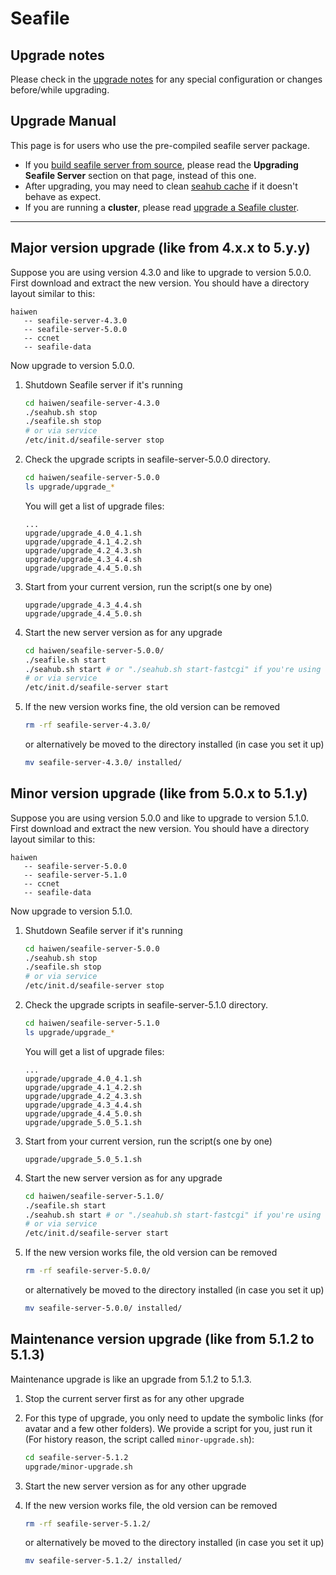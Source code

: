 # Seafile

## Upgrade notes
Please check in the [upgrade notes](deploy/upgrade_notes.md) for any special configuration or changes before/while upgrading.

## Upgrade Manual

This page is for users who use the pre-compiled seafile server package.

- If you [build seafile server from source](../build_seafile/server.md), please read the **Upgrading Seafile Server** section on that page, instead of this one.
- After upgrading, you may need to clean [seahub cache](add_memcached.md) if it doesn't behave as expect.
- If you are running a **cluster**, please read [upgrade a Seafile cluster](../deploy_pro/upgrade_a_cluster.md).

--- 

## Major version upgrade (like from 4.x.x to 5.y.y)


Suppose you are using version 4.3.0 and like to upgrade to version 5.0.0. First download and extract the new version. You should have a directory layout similar to this:


```
haiwen
   -- seafile-server-4.3.0
   -- seafile-server-5.0.0
   -- ccnet
   -- seafile-data
```


Now upgrade to version 5.0.0.

1. Shutdown Seafile server if it's running

   ```sh
   cd haiwen/seafile-server-4.3.0
   ./seahub.sh stop
   ./seafile.sh stop
   # or via service
   /etc/init.d/seafile-server stop
   ```
2. Check the upgrade scripts in seafile-server-5.0.0 directory.

   ```sh
   cd haiwen/seafile-server-5.0.0
   ls upgrade/upgrade_*
   ```

   You will get a list of upgrade files:

   ```
   ...
   upgrade/upgrade_4.0_4.1.sh
   upgrade/upgrade_4.1_4.2.sh
   upgrade/upgrade_4.2_4.3.sh
   upgrade/upgrade_4.3_4.4.sh
   upgrade/upgrade_4.4_5.0.sh
   ```

3. Start from your current version, run the script(s one by one)

   ```
   upgrade/upgrade_4.3_4.4.sh
   upgrade/upgrade_4.4_5.0.sh
   ```

4. Start the new server version as for any upgrade

   ```sh
   cd haiwen/seafile-server-5.0.0/
   ./seafile.sh start
   ./seahub.sh start # or "./seahub.sh start-fastcgi" if you're using fastcgi
   # or via service
   /etc/init.d/seafile-server start
   ```
5. If the new version works fine, the old version can be removed

   ```sh
   rm -rf seafile-server-4.3.0/
   ```
   or alternatively be moved to the directory installed (in case you set it up)
   
    ```sh
   mv seafile-server-4.3.0/ installed/
   ```

## Minor version upgrade (like from 5.0.x to 5.1.y)

Suppose you are using version 5.0.0 and like to upgrade to version 5.1.0. First download and extract the new version. You should have a directory layout similar to this:


```
haiwen
   -- seafile-server-5.0.0
   -- seafile-server-5.1.0
   -- ccnet
   -- seafile-data
```


Now upgrade to version 5.1.0.

1. Shutdown Seafile server if it's running

   ```sh
   cd haiwen/seafile-server-5.0.0
   ./seahub.sh stop
   ./seafile.sh stop
   # or via service
   /etc/init.d/seafile-server stop
   ```
2. Check the upgrade scripts in seafile-server-5.1.0 directory.

   ```sh
   cd haiwen/seafile-server-5.1.0
   ls upgrade/upgrade_*
   ```

   You will get a list of upgrade files:

   ```
   ...
   upgrade/upgrade_4.0_4.1.sh
   upgrade/upgrade_4.1_4.2.sh
   upgrade/upgrade_4.2_4.3.sh
   upgrade/upgrade_4.3_4.4.sh
   upgrade/upgrade_4.4_5.0.sh
   upgrade/upgrade_5.0_5.1.sh
   ```

3. Start from your current version, run the script(s one by one)

   ```
   upgrade/upgrade_5.0_5.1.sh
   ```

4. Start the new server version as for any upgrade

   ```sh
   cd haiwen/seafile-server-5.1.0/
   ./seafile.sh start
   ./seahub.sh start # or "./seahub.sh start-fastcgi" if you're using fastcgi
   # or via service
   /etc/init.d/seafile-server start
   ```
5. If the new version works file, the old version can be removed

   ```sh
   rm -rf seafile-server-5.0.0/
   ```
   or alternatively be moved to the directory installed (in case you set it up)
   
    ```sh
   mv seafile-server-5.0.0/ installed/
   ```

## Maintenance version upgrade (like from 5.1.2 to 5.1.3)

Maintenance upgrade is like an upgrade from 5.1.2 to 5.1.3.


1. Stop the current server first as for any other upgrade
2. For this type of upgrade, you only need to update the symbolic links (for avatar and a few other folders). 
We provide a script for you, just run it (For history reason, the script called `minor-upgrade.sh`):

   ```sh
   cd seafile-server-5.1.2
   upgrade/minor-upgrade.sh
   ```

3. Start the new server version as for any other upgrade

4. If the new version works file, the old version can be removed

   ```sh
   rm -rf seafile-server-5.1.2/
   ```
   or alternatively be moved to the directory installed (in case you set it up)
   
    ```sh
   mv seafile-server-5.1.2/ installed/
   ```
